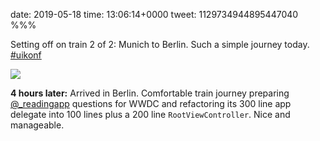 date: 2019-05-18
time: 13:06:14+0000
tweet: 1129734944895447040
%%%

Setting off on train 2 of 2: Munich to Berlin. Such a simple journey today. [#uikonf](https://twitter.com/hashtag/uikonf)

![](D62f6e_X4AEew6G.jpg)

**4 hours later:** Arrived in Berlin. Comfortable train journey preparing [@_readingapp](https://twitter.com/_readingapp) questions for WWDC and refactoring its 300 line app delegate into 100 lines plus a 200 line `RootViewController`. Nice and manageable.
